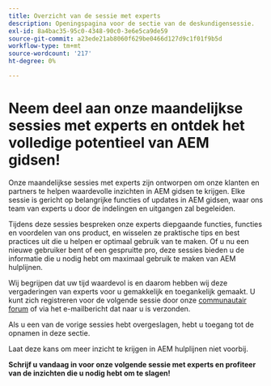 ```yaml
---
title: Overzicht van de sessie met experts
description: Openingspagina voor de sectie van de deskundigensessie.
exl-id: 8a4bac35-95c0-4348-90c0-3e6e5ca9de59
source-git-commit: a23ede21ab8060f629be0466d127d9c1f01f9b5d
workflow-type: tm+mt
source-wordcount: '217'
ht-degree: 0%

---
```


# Neem deel aan onze maandelijkse sessies met experts en ontdek het volledige potentieel van AEM gidsen!

Onze maandelijkse sessies met experts zijn ontworpen om onze klanten en partners te helpen waardevolle inzichten in AEM gidsen te krijgen. Elke sessie is gericht op belangrijke functies of updates in AEM gidsen, waar ons team van experts u door de indelingen en uitgangen zal begeleiden.

Tijdens deze sessies bespreken onze experts diepgaande functies, functies en voordelen van ons product, en wisselen ze praktische tips en best practices uit die u helpen er optimaal gebruik van te maken. Of u nu een nieuwe gebruiker bent of een gespruitte pro, deze sessies bieden u de informatie die u nodig hebt om maximaal gebruik te maken van AEM hulplijnen.

Wij begrijpen dat uw tijd waardevol is en daarom hebben wij deze vergaderingen van experts voor u gemakkelijk en toegankelijk gemaakt. U kunt zich registreren voor de volgende sessie door onze [communautair forum](https://experienceleaguecommunities.adobe.com/t5/experience-manager-guides/ct-p/aem-xml-documentation) of via het e-mailbericht dat naar u is verzonden.

Als u een van de vorige sessies hebt overgeslagen, hebt u toegang tot de opnamen in deze sectie.

Laat deze kans om meer inzicht te krijgen in AEM hulplijnen niet voorbij.

**Schrijf u vandaag in voor onze volgende sessie met experts en profiteer van de inzichten die u nodig hebt om te slagen!**
